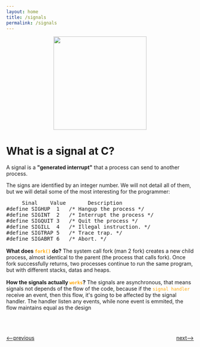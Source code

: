 ```yaml
---
layout: home
title: /signals
permalink: /signals
---
```


<p align="center"> <img src = "https://media1.tenor.com/images/be5b0d3b2c32d8c140a2b242d5dc1b90/tenor.gif?itemid=14388513" style="width: 250px; height: 250px" /></p>

# What is a signal at C?

A signal is a **"generated interrupt"** that a process can send to another process.

The signs are identified by an integer number. We will not detail all of them, but we will detail some of the most interesting for the programmer:

<pre style="margin-top: 12px">
     Sinal    Value       Description 
#define SIGHUP  1   /* Hangup the process */ 
#define SIGINT  2   /* Interrupt the process */ 
#define SIGQUIT 3   /* Quit the process */ 
#define SIGILL  4   /* Illegal instruction. */ 
#define SIGTRAP 5   /* Trace trap. */ 
#define SIGABRT 6   /* Abort. */
</pre>

<p style="margin-top: 16px"><b>What does <code style="color:orange;">fork()</code> do?</b> The system call fork (man 2 fork) creates a new child process, almost identical to the parent (the process that calls fork). Once fork successfully returns, two processes continue to run the same program, but with different stacks, datas and heaps.</p>

<p style="margin-top: 16px"><b>How the signals actually <code style="color:orange;">works</code>?</b> The signals are asynchronous, that means signals not depends of the flow of the code, because if the <code style="color:orange;">signal handler</code> receive an event, then this flow, it's going to be affected by the signal handler. The handler listen any events, while none event is emmited, the flow maintains equal as the design</p>


<h1></h1>
<div style="display: flex; justify-content: space-between; margin-bottom: -20px; margin-top: 50px">
<p><a href="http://simple-shell.me/basic"><--previous</a></p>
<p><a href="http://simple-shell.me/env">next--></a></p>
</div>
